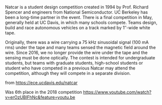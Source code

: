 Natcar is a student design competition created in 1994 by Prof. Richard Spencer and engineers from National Semiconductor. UC Berkeley has been a long-time partner in the event. There is a final competition in May, generally held at UC Davis, in which many schools compete. Teams design, build and race autonomous vehicles on a track marked by 1″-wide white tape.

Originally, there was a wire carrying a 75 kHz sinusoidal signal (100 mA rms) under the tape and many teams sensed the magnetic field around the wire. Since 2016, we no longer provide the wire under the tape and the sensing must be done optically. The contest is intended for undergraduate students, but teams with graduate students, high-school students or student who have competed in a previous Natcar may attend the competition, although they will compete in a separate division.

from https://ece.ucdavis.edu/natcar

Was 6th place in the 2018 competition
https://www.youtube.com/watch?v=erOzUBIFhNc&feature=youtu.be
